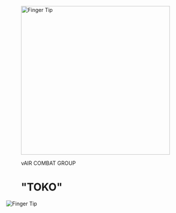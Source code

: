 <figure>
<p><img alt="Finger Tip" src="../img/Fingertip_Hornet.png" width="400">
  </p>
<figcaption>vAIR COMBAT GROUP <h1>"TOKO"</h1></figcaption>
</figure>

![Finger Tip](../img/Fingertip_Hornet.png)